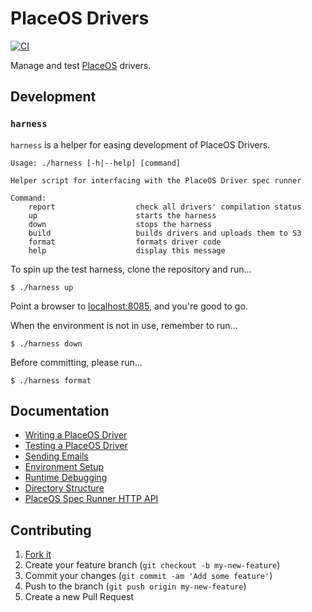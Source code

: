 # PlaceOS Drivers

[![CI](https://github.com/PlaceOS/drivers/actions/workflows/ci.yml/badge.svg)](https://github.com/PlaceOS/drivers/actions/workflows/ci.yml)

Manage and test [PlaceOS](https://place.technology) drivers.

## Development

### `harness`

`harness` is a helper for easing development of PlaceOS Drivers.

```
Usage: ./harness [-h|--help] [command]

Helper script for interfacing with the PlaceOS Driver spec runner

Command:
    report                  check all drivers' compilation status
    up                      starts the harness
    down                    stops the harness
    build                   builds drivers and uploads them to S3
    format                  formats driver code
    help                    display this message
```

To spin up the test harness, clone the repository and run...

```shell-session
$ ./harness up
```

Point a browser to [localhost:8085](http://localhost:8085), and you're good to go.

When the environment is not in use, remember to run...

```shell-session
$ ./harness down
```

Before committing, please run...

```shell-session
$ ./harness format
```

## Documentation

- [Writing a PlaceOS Driver](docs/writing-a-driver.md)
- [Testing a PlaceOS Driver](docs/writing-a-spec.md)
- [Sending Emails](docs/guide-event-emails.md)
- [Environment Setup](docs/setup.md)
- [Runtime Debugging](docs/runtime-debugging.md)
- [Directory Structure](docs/directory_structure.md)
- [PlaceOS Spec Runner HTTP API](docs/http-api.md)

## Contributing

1. [Fork it](https://github.com/PlaceOS/drivers/fork)
2. Create your feature branch (`git checkout -b my-new-feature`)
3. Commit your changes (`git commit -am 'Add some feature'`)
4. Push to the branch (`git push origin my-new-feature`)
5. Create a new Pull Request

